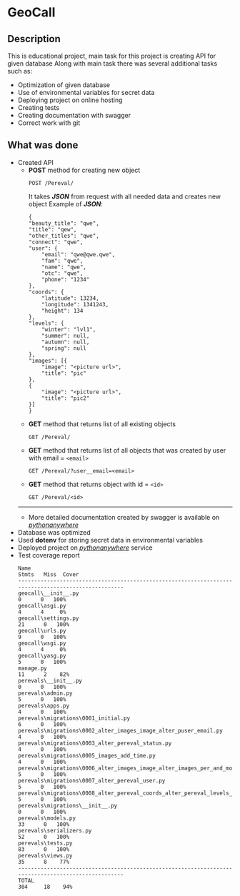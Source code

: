 # GeoCall
## Description
This is educational project, main task for this project is creating API for given database
Along with main task there was several additional tasks such as:
* Optimization of given database
* Use of environmental variables for secret data
* Deploying project on online hosting
* Creating tests
* Creating documentation with swagger
* Correct work with git

## What was done
* Created API
  * **POST** method for creating new object
    ```
    POST /Pereval/
    ```
    It takes ***JSON*** from request with all needed data and creates new object
    Example of ***JSON***:
    ```
    {
    "beauty_title": "qwe",
    "title": "qew",
    "other_titles": "qwe",
    "connect": "qwe",
    "user": {
        "email": "qwe@qwe.qwe",
        "fam": "qwe",
        "name": "qwe",
        "otc": "qwe",
        "phone": "1234"
    },
    "coords": {
        "latitude": 13234,
        "longitude": 1341243,
        "height": 134
    },
    "levels": {
        "winter": "lvl1",
        "summer": null,
        "autumn": null,
        "spring": null
    },
    "images": [{
        "image": "<picture url>",
        "title": "pic"
    },
    {
        "image": "<picture url>",
        "title": "pic2"
    }]
    }
    ```
  * **GET** method that returns list of all existing objects
    ```
    GET /Pereval/
    ```
  * **GET** method that returns list of all objects that was created by user with email = `<email>`
    ```
    GET /Pereval/?user__email=<email>
    ```
  * **GET** method that returns object with id = `<id>`
    ```
    GET /Pereval/<id>
    ```
  ----
  * More detailed documentation created by swagger is available on [*pythonanywhere*](https://akvir.pythonanywhere.com/swagger)
* Database was optimized
* Used **dotenv** for storing secret data in environmental variables
* Deployed project on [*pythonanywhere*](https://akvir.pythonanywhere.com/) service
* Test coverage report
  ```
  Name                                                                             Stmts   Miss  Cover
  ----------------------------------------------------------------------------------------------------
  geocall\__init__.py                                                                  0      0   100%
  geocall\asgi.py                                                                      4      4     0%
  geocall\settings.py                                                                 21      0   100%
  geocall\urls.py                                                                      9      0   100%
  geocall\wsgi.py                                                                      4      4     0%
  geocall\yasg.py                                                                      5      0   100%
  manage.py                                                                           11      2    82%
  perevals\__init__.py                                                                 0      0   100%
  perevals\admin.py                                                                    5      0   100%
  perevals\apps.py                                                                     4      0   100%
  perevals\migrations\0001_initial.py                                                  6      0   100%
  perevals\migrations\0002_alter_images_image_alter_puser_email.py                     4      0   100%
  perevals\migrations\0003_alter_pereval_status.py                                     4      0   100%
  perevals\migrations\0005_images_add_time.py                                          4      0   100%
  perevals\migrations\0006_alter_images_image_alter_images_per_and_more.py             5      0   100%
  perevals\migrations\0007_alter_pereval_user.py                                       5      0   100%
  perevals\migrations\0008_alter_pereval_coords_alter_pereval_levels_and_more.py       5      0   100%
  perevals\migrations\__init__.py                                                      0      0   100%
  perevals\models.py                                                                  33      0   100%
  perevals\serializers.py                                                             52      0   100%
  perevals\tests.py                                                                   83      0   100%
  perevals\views.py                                                                   35      8    77%
  ----------------------------------------------------------------------------------------------------
  TOTAL                                                                              304     18    94%
  ```
